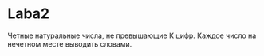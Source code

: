 # Laba2
Четные натуральные числа, не превышающие К цифр. Каждое число на нечетном месте выводить словами.
